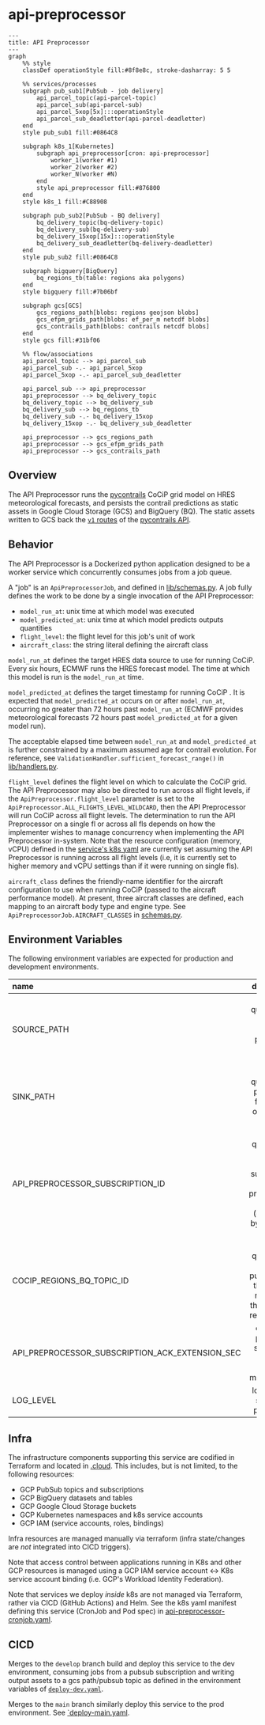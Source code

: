 # api-preprocessor

```mermaid
---
title: API Preprocessor
---
graph 
    %% style
    classDef operationStyle fill:#8f8e8c, stroke-dasharray: 5 5

    %% services/processes
    subgraph pub_sub1[PubSub - job delivery]
        api_parcel_topic(api-parcel-topic)
        api_parcel_sub(api-parcel-sub)
        api_parcel_5xop[5x]:::operationStyle
        api_parcel_sub_deadletter(api-parcel-deadletter)
    end
    style pub_sub1 fill:#0864C8
    
    subgraph k8s_1[Kubernetes]
        subgraph api_preprocessor[cron: api-preprocessor]
            worker_1(worker #1)
            worker_2(worker #2)
            worker_N(worker #N)
        end
        style api_preprocessor fill:#876800
    end
    style k8s_1 fill:#C88908

    subgraph pub_sub2[PubSub - BQ delivery]
        bq_delivery_topic(bq-delivery-topic)
        bq_delivery_sub(bq-delivery-sub)
        bq_delivery_15xop[15x]:::operationStyle
        bq_delivery_sub_deadletter(bq-delivery-deadletter)
    end
    style pub_sub2 fill:#0864C8
    
    subgraph bigquery[BigQuery]
        bq_regions_tb(table: regions aka polygons)
    end
    style bigquery fill:#7b06bf
    
    subgraph gcs[GCS]
        gcs_regions_path[blobs: regions geojson blobs]
        gcs_efpm_grids_path[blobs: ef_per_m netcdf blobs]
        gcs_contrails_path[blobs: contrails netcdf blobs]
    end
    style gcs fill:#31bf06
    
    %% flow/associations
    api_parcel_topic --> api_parcel_sub
    api_parcel_sub -.- api_parcel_5xop
    api_parcel_5xop -.- api_parcel_sub_deadletter
    
    api_parcel_sub --> api_preprocessor
    api_preprocessor --> bq_delivery_topic
    bq_delivery_topic --> bq_delivery_sub
    bq_delivery_sub --> bq_regions_tb
    bq_delivery_sub -.- bq_delivery_15xop
    bq_delivery_15xop -.- bq_delivery_sub_deadletter
    
    api_preprocessor --> gcs_regions_path
    api_preprocessor --> gcs_efpm_grids_path
    api_preprocessor --> gcs_contrails_path

```

## Overview
The API Preprocessor runs the [pycontrails](https://py.contrails.org/) CoCiP grid model on HRES meteorological forecasts,
and persists the contrail predictions as static assets in Google Cloud Storage (GCS) and BigQuery (BQ).
The static assets written to GCS back the [`v1` routes](https://api.contrails.org/openapi#/Production%20(beta)) 
of the [pycontrails API](https://apidocs.contrails.org/#production-api-beta).

## Behavior
The API Preprocessor is a Dockerized python application designed to be a worker service
which concurrently consumes jobs from a job queue.

A "job" is an `ApiPreprocessorJob`, and defined in [lib/schemas.py](lib/schemas.py).
A job fully defines the work to be done by a single invocation of the API Preprocessor:
- `model_run_at`: unix time at which model was executed
- `model_predicted_at`: unix time at which model predicts outputs quantities
- `flight_level`: the flight level for this job's unit of work
- `aircraft_class`: the string literal defining the aircraft class

`model_run_at` defines the target HRES data source to use for running CoCiP.
Every six hours, ECMWF runs the HRES forecast model. The time at which this model is run
is the `model_run_at` time.

`model_predicted_at` defines the target timestamp for running CoCiP .
It is expected that `model_predicted_at` occurs on or after `model_run_at`,
occurring no greater than 72 hours past `model_run_at` 
(ECMWF provides meteorological forecasts 72 hours past `model_predicted_at` for a given model run).

The acceptable elapsed time between `model_run_at` and `model_predicted_at` is further constrained
by a maximum assumed age for contrail evolution. 
For reference, see `ValidationHandler.sufficient_forecast_range()` in [lib/handlers.py](lib/handlers.py).

`flight_level` defines the flight level on which to calculate the CoCiP grid.
The API Preprocessor may also be directed to run across all flight levels,
if the `ApiPreprocessor.flight_level` parameter is set to the 
`ApiPreprocessor.ALL_FLIGHTS_LEVEL_WILDCARD`, then the API Preprocessor will
run CoCiP across all flight levels.  The determination to run the API Preprocessor
on a single fl or across all fls depends on how the implementer wishes to manage
concurrency when implementing the API Preprocessor in-system.
Note that the resource configuration (memory, vCPU) defined in the [service's k8s yaml](helm/templates/api-preprocessor-cronjob.yaml)
are currently set assuming the API Preprocessor is running across all flight levels 
(i.e, it is currently set to higher memory and vCPU settings than if it were running on single fls).

`aircraft_class` defines the friendly-name identifier for the aircraft configuration to use
when running CoCiP (passed to the aircraft performance model).
At present, three aircraft classes are defined, each mapping to an aircraft body type and engine type.
See `ApiPreprocessorJob.AIRCRAFT_CLASSES` in [schemas.py](lib/schemas.py).


## Environment Variables
The following environment variables are expected for production and development environments.

| name                              |                                                description                                                |
|:----------------------------------|:---------------------------------------------------------------------------------------------------------:|
| SOURCE_PATH                       |                       fully-qualified file path for HRES pressure-level zarr stores                       |
| SINK_PATH                         |                      fully-qualified file path prefix for writing output data assets                      |
| API_PREPROCESSOR_SUBSCRIPTION_ID  | fully-qualified uri for the pubsub subscription for api-preprocessor jobs (generated by the hres-etl svc) |
| COCIP_REGIONS_BQ_TOPIC_ID         |        fully-qualified uri for the pubsub topic that injects records to the bigquery regions table        |
| API_PREPROCESSOR_SUBSCRIPTION_ACK_EXTENSION_SEC                         |                         extension period for subscriber message lease management                          |
| LOG_LEVEL                         |                                    log level for service in production                                    |

## Infra
The infrastructure components supporting this service are codified in Terraform and located in [.cloud](.cloud).
This includes, but is not limited, to the following resources:
- GCP PubSub topics and subscriptions
- GCP BigQuery datasets and tables
- GCP Google Cloud Storage buckets
- GCP Kubernetes namespaces and k8s service accounts
- GCP IAM (service accounts, roles, bindings)

Infra resources are managed manually via terraform 
(infra state/changes are _not_ integrated into CICD triggers).

Note that access control between applications running in K8s and other GCP resources
is managed using a GCP IAM service account <-> K8s service account binding (i.e. GCP's Workload Identity Federation).

Note that services we deploy _inside_ k8s are not managed via Terraform, rather via CICD (GitHub Actions) and Helm.
See the k8s yaml manifest defining this service (CronJob and Pod spec) in [api-preprocessor-cronjob.yaml](helm/templates/api-preprocessor-cronjob.yaml).

## CICD
Merges to the `develop` branch build and deploy this service to the dev environment,
consuming jobs from a pubsub subscription and writing output assets to a gcs path/pubsub topic as defined
in the environment variables of [`deploy-dev.yaml`](.github/workflows/deploy-dev.yaml).

Merges to the `main` branch similarly deploy this service to the prod environment.
See [`deploy-main.yaml](.github/workflows/deploy-prod.yaml).